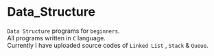 # Data_Structure
`Data Structure` programs for `beginners`.<br>
All programs written in `C` language.<br>
Currently I have uploaded source codes of `Linked List` , `Stack` & `Queue`.
